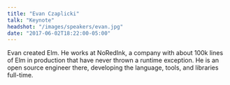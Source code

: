 ```yaml
---
title: "Evan Czaplicki"
talk: "Keynote"
headshot: "/images/speakers/evan.jpg"
date: "2017-06-02T18:22:00-05:00"
---
```


Evan created Elm. He works at NoRedInk, a company with about 100k lines of Elm in production that have never thrown a runtime exception. He is an open source engineer there, developing the language, tools, and libraries full-time.
